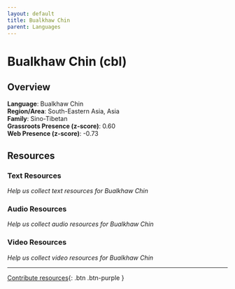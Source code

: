 ```yaml
---
layout: default
title: Bualkhaw Chin
parent: Languages
---
```


# Bualkhaw Chin (cbl)

## Overview

**Language**: Bualkhaw Chin  
**Region/Area**: South-Eastern Asia, Asia  
**Family**: Sino-Tibetan  
**Grassroots Presence (z-score)**: 0.60  
**Web Presence (z-score)**: -0.73  

## Resources

### Text Resources
*Help us collect text resources for Bualkhaw Chin*

### Audio Resources
*Help us collect audio resources for Bualkhaw Chin*

### Video Resources
*Help us collect video resources for Bualkhaw Chin*

---

[Contribute resources](https://forms.office.com/e/1SfLJx3u1r){: .btn .btn-purple }

